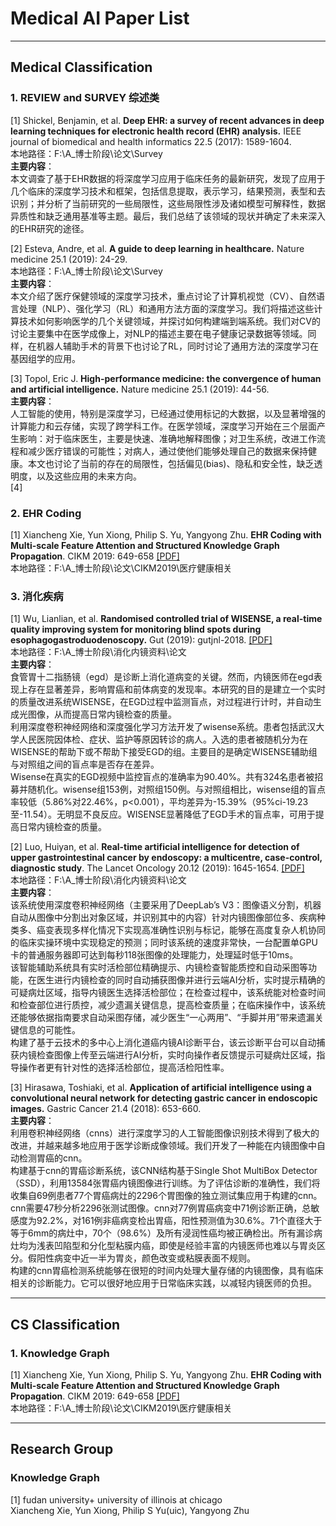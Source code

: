 # Medical AI Paper List
***
## Medical Classification
### 1. REVIEW and SURVEY 综述类
[1] Shickel, Benjamin, et al. **Deep EHR: a survey of recent advances in deep learning techniques for electronic health record (EHR) analysis.** IEEE journal of biomedical and health informatics 22.5 (2017): 1589-1604.  
本地路径：F:\A_博士阶段\论文\Survey  
**主要内容**：  
本文调查了基于EHR数据的将深度学习应用于临床任务的最新研究，发现了应用于几个临床的深度学习技术和框架，包括信息提取，表示学习，结果预测，表型和去识别；并分析了当前研究的一些局限性，这些局限性涉及诸如模型可解释性，数据异质性和缺乏通用基准等主题。最后，我们总结了该领域的现状并确定了未来深入的EHR研究的途径。    

[2] Esteva, Andre, et al. **A guide to deep learning in healthcare.** Nature medicine 25.1 (2019): 24-29.  
本地路径：F:\A_博士阶段\论文\Survey   
**主要内容**：  
本文介绍了医疗保健领域的深度学习技术，重点讨论了计算机视觉（CV）、自然语言处理（NLP）、强化学习（RL）和通用方法方面的深度学习。我们将描述这些计算技术如何影响医学的几个关键领域，并探讨如何构建端到端系统。我们对CV的讨论主要集中在医学成像上，对NLP的描述主要在电子健康记录数据等领域。同样，在机器人辅助手术的背景下也讨论了RL，同时讨论了通用方法的深度学习在基因组学的应用。    

[3] Topol, Eric J. **High-performance medicine: the convergence of human and artificial intelligence.** Nature medicine 25.1 (2019): 44-56.  
**主要内容**：  
人工智能的使用，特别是深度学习，已经通过使用标记的大数据，以及显著增强的计算能力和云存储，实现了跨学科工作。在医学领域，深度学习开始在三个层面产生影响：对于临床医生，主要是快速、准确地解释图像；对卫生系统，改进工作流程和减少医疗错误的可能性；对病人，通过使他们能够处理自己的数据来保持健康。本文也讨论了当前的存在的局限性，包括偏见(bias)、隐私和安全性，缺乏透明度，以及这些应用的未来方向。   
[4] 

### 2. EHR Coding
[1] Xiancheng Xie, Yun Xiong, Philip S. Yu, Yangyong Zhu. **EHR Coding with Multi-scale Feature Attention and Structured Knowledge Graph Propagation**. CIKM 2019: 649-658 [[PDF]](http://delivery.acm.org/10.1145/3360000/3357897/p649-xie.pdf?ip=211.87.239.55&id=3357897&acc=OPEN&key=BF85BBA5741FDC6E%2EBA9BBD89F2E1EC6A%2E4D4702B0C3E38B35%2E6D218144511F3437&__acm__=1575427234_a9f472fe217137daaa87426759aa5dc1)  
本地路径：F:\A_博士阶段\论文\CIKM2019\医疗健康相关

### 3. 消化疾病
[1] Wu, Lianlian, et al. **Randomised controlled trial of WISENSE, a real-time quality improving system for monitoring blind spots during esophagogastroduodenoscopy.** Gut (2019): gutjnl-2018. [[PDF]](https://gut.bmj.com/content/gutjnl/68/12/2161.full.pdf)  
本地路径：F:\A_博士阶段\消化内镜资料\论文  
**主要内容**：  
食管胃十二指肠镜（egd）是诊断上消化道病变的关键。然而，内镜医师在egd表现上存在显著差异，影响胃癌和前体病变的发现率。本研究的目的是建立一个实时的质量改进系统WISENSE，在EGD过程中监测盲点，对过程进行计时，并自动生成光图像，从而提高日常内镜检查的质量。  
利用深度卷积神经网络和深度强化学习方法开发了wisense系统。患者包括武汉大学人民医院因体检、症状、监护等原因转诊的病人。入选的患者被随机分为在WISENSE的帮助下或不帮助下接受EGD的组。主要目的是确定WISENSE辅助组与对照组之间的盲点率是否存在差异。  
Wisense在真实的EGD视频中监控盲点的准确率为90.40%。共有324名患者被招募并随机化。wisense组153例，对照组150例。与对照组相比，wisense组的盲点率较低（5.86%对22.46%，p<0.001），平均差异为-15.39%（95%ci-19.23至-11.54）。无明显不良反应。WISENSE显著降低了EGD手术的盲点率，可用于提高日常内镜检查的质量。

[2] Luo, Huiyan, et al. **Real-time artificial intelligence for detection of upper gastrointestinal cancer by endoscopy: a multicentre, case-control, diagnostic study**. The Lancet Oncology 20.12 (2019): 1645-1654. [[PDF]](https://gut.bmj.com/content/gutjnl/68/12/2161.full.pdf)  
本地路径：F:\A_博士阶段\消化内镜资料\论文  
**主要内容**：  
该系统使用深度卷积神经网络（主要采用了DeepLab’s V3：图像语义分割，机器自动从图像中分割出对象区域，并识别其中的内容）针对内镜图像部位多、疾病种类多、癌变表现多样化情况下实现高准确性识别与标记，能够在高度复杂人机协同的临床实操环境中实现稳定的预测；同时该系统的速度非常快，一台配置单GPU卡的普通服务器即可达到每秒118张图像的处理能力，处理延时低于10ms。  
该智能辅助系统具有实时活检部位精确提示、内镜检查智能质控和自动采图等功能，在医生进行内镜检查的同时自动捕获图像并进行云端AI分析，实时提示精确的可疑病灶区域，指导内镜医生选择活检部位；在检查过程中，该系统能对检查时间和检查部位进行质控，减少遗漏关键信息，提高检查质量；在临床操作中，该系统还能够依据指南要求自动采图存储，减少医生“一心两用”、“手脚并用”带来遗漏关键信息的可能性。  
构建了基于云技术的多中心上消化道癌内镜AI诊断平台，该云诊断平台可以自动捕获内镜检查图像上传至云端进行AI分析，实时向操作者反馈提示可疑病灶区域，指导操作者更有针对性的选择活检部位，提高活检阳性率。  

[3] Hirasawa, Toshiaki, et al. **Application of artificial intelligence using a convolutional neural network for detecting gastric cancer in endoscopic images.** Gastric Cancer 21.4 (2018): 653-660.  
**主要内容**：  
利用卷积神经网络（cnns）进行深度学习的人工智能图像识别技术得到了极大的改进，并越来越多地应用于医学诊断成像领域。我们开发了一种能在内镜图像中自动检测胃癌的cnn。  
构建基于cnn的胃癌诊断系统，该CNN结构基于Single Shot MultiBox Detector（SSD），利用13584张胃癌内镜图像进行训练。为了评估诊断的准确性，我们将收集自69例患者77个胃癌病灶的2296个胃图像的独立测试集应用于构建的cnn。  
cnn需要47秒分析2296张测试图像。cnn对77例胃癌病变中71例诊断正确，总敏感度为92.2%，对161例非癌病变检出胃癌，阳性预测值为30.6%。71个直径大于等于6mm的病灶中，70个（98.6%）及所有浸润性癌均被正确检出。所有漏诊病灶均为浅表凹陷型和分化型粘膜内癌，即使是经验丰富的内镜医师也难以与胃炎区分。假阳性病变中近一半为胃炎，颜色改变或粘膜表面不规则。  
构建的cnn胃癌检测系统能够在很短的时间内处理大量存储的内镜图像，具有临床相关的诊断能力。它可以很好地应用于日常临床实践，以减轻内镜医师的负担。



***
## CS Classification
### 1. Knowledge Graph
[1] Xiancheng Xie, Yun Xiong, Philip S. Yu, Yangyong Zhu. **EHR Coding with Multi-scale Feature Attention and Structured Knowledge Graph Propagation**. CIKM 2019: 649-658 [[PDF]](http://delivery.acm.org/10.1145/3360000/3357897/p649-xie.pdf?ip=211.87.239.55&id=3357897&acc=OPEN&key=BF85BBA5741FDC6E%2EBA9BBD89F2E1EC6A%2E4D4702B0C3E38B35%2E6D218144511F3437&__acm__=1575427234_a9f472fe217137daaa87426759aa5dc1)  
本地路径：F:\A_博士阶段\论文\CIKM2019\医疗健康相关


***
## Research Group
### Knowledge Graph
[1] fudan university+ university of illinois at chicago  
Xiancheng Xie, Yun Xiong, Philip S Yu(uic), Yangyong Zhu
